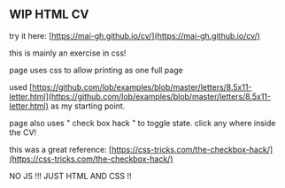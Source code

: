 ## WIP HTML CV

try it here: [https://mai-gh.github.io/cv/](https://mai-gh.github.io/cv/)


this is mainly an exercise in css!


page uses css to allow printing as one full page

used [https://github.com/lob/examples/blob/master/letters/8.5x11-letter.html](https://github.com/lob/examples/blob/master/letters/8.5x11-letter.html) as my starting point.



page also uses " check box hack " to toggle state. click any where inside the CV!

this was a great reference: [https://css-tricks.com/the-checkbox-hack/](https://css-tricks.com/the-checkbox-hack/)





NO JS !!! JUST HTML AND CSS !!






